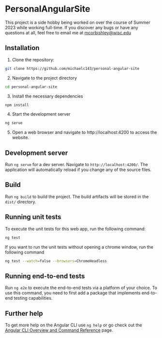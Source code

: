 # PersonalAngularSite

This project is a side hobby being worked on over the course of Summer 2023 while working full-time. If you discover any bugs or have any questions at all, feel free to email me at mcorbishley@wisc.edu

## Installation

1. Clone the repository: 
```bash
git clone https://github.com/michaelc143/personal-angular-site
```
2. Navigate to the project directory
```bash
cd personal-angular-site
```
3. Install the necessary dependencies
```bash
npm install
```
4. Start the development server
```bash
ng serve
```
5. Open a web browser and navigate to http://localhost:4200 to access the website.

## Development server

Run `ng serve` for a dev server. Navigate to `http://localhost:4200/`. The application will automatically reload if you change any of the source files.

## Build

Run `ng build` to build the project. The build artifacts will be stored in the `dist/` directory.

## Running unit tests

To execute the unit tests for this web app, run the following command:
```bash
ng test
```

If you want to run the unit tests without opening a chrome window, run the following command
```bash
ng test --watch=false --browsers=ChromeHeadless
```

## Running end-to-end tests

Run `ng e2e` to execute the end-to-end tests via a platform of your choice. To use this command, you need to first add a package that implements end-to-end testing capabilities.

## Further help

To get more help on the Angular CLI use `ng help` or go check out the [Angular CLI Overview and Command Reference](https://angular.io/cli) page.
